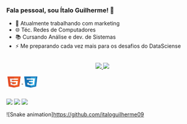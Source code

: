 ### Fala pessoal, sou Ítalo Guilherme! 👋

- 🔭 Atualmente trabalhando com marketing
- 🌐 Téc. Redes de Computadores
- 📚 Cursando Análise e dev. de Sistemas
- ⚡ Me preparando cada vez mais para os desafios do DataSciense

##

<div align="center">
  <a href="https://github.com/italoguilherme09/">
  <img height="180em" src="https://github-readme-stats.vercel.app/api?username=italoguilherme09&show_icons=true&theme=transparent&include_all_commits=true&count_private=true"/>
  <img height="180em" src="https://github-readme-stats.vercel.app/api/top-langs/?username=italoguilherme09&layout=compact&langs_count=7&theme=transparent"/>
</div>

<div style="display: inline_block"><br>
  <img align="center" alt="Italo-HTML" height="30" width="40" src="https://raw.githubusercontent.com/devicons/devicon/master/icons/html5/html5-original.svg">
  <img align="center" alt="Italo-CSS" height="30" width="40" src="https://raw.githubusercontent.com/devicons/devicon/master/icons/css3/css3-original.svg">
</div>

  ##
  
<div> 

  <a href="https://www.instagram.com/italo_gui09/" target="_blank"><img src="https://img.shields.io/badge/-Instagram-%23E4405F?style=for-the-badge&logo=instagram&logoColor=white" target="_blank"></a>
  <a href = "mailto:italoguilherme900@gmail.com"><img src="https://img.shields.io/badge/-Gmail-%23333?style=for-the-badge&logo=gmail&logoColor=white" target="_blank"></a>
  <a href="https://www.linkedin.com/in/italo-guilherme-santana-de-sousa/" target="_blank"><img src="https://img.shields.io/badge/-LinkedIn-%230077B5?style=for-the-badge&logo=linkedin&logoColor=white" target="_blank"></a> 
  
 ![Snake animation]https://github.com/italoguilherme09
 
</div>
